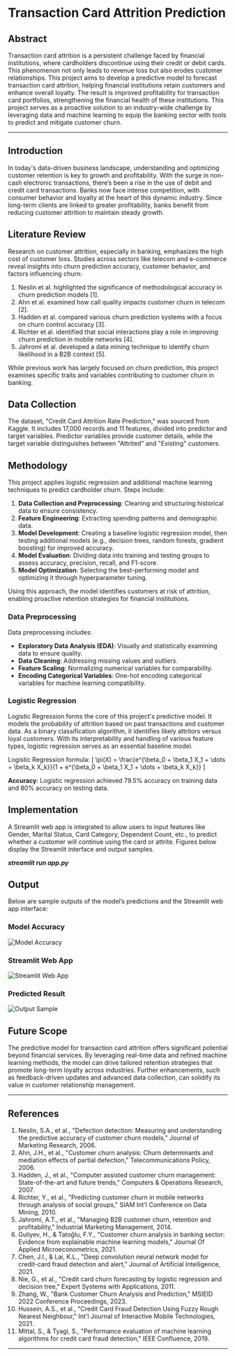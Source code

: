 # Transaction Card Attrition Prediction

## Abstract
Transaction card attrition is a persistent challenge faced by financial institutions, where cardholders discontinue using their credit or debit cards. This phenomenon not only leads to revenue loss but also erodes customer relationships. This project aims to develop a predictive model to forecast transaction card attrition, helping financial institutions retain customers and enhance overall loyalty. The result is improved profitability for transaction card portfolios, strengthening the financial health of these institutions. This project serves as a proactive solution to an industry-wide challenge by leveraging data and machine learning to equip the banking sector with tools to predict and mitigate customer churn.

---

## Introduction
In today's data-driven business landscape, understanding and optimizing customer retention is key to growth and profitability. With the surge in non-cash electronic transactions, there’s been a rise in the use of debit and credit card transactions. Banks now face intense competition, with consumer behavior and loyalty at the heart of this dynamic industry. Since long-term clients are linked to greater profitability, banks benefit from reducing customer attrition to maintain steady growth.

## Literature Review
Research on customer attrition, especially in banking, emphasizes the high cost of customer loss. Studies across sectors like telecom and e-commerce reveal insights into churn prediction accuracy, customer behavior, and factors influencing churn:
1. Neslin et al. highlighted the significance of methodological accuracy in churn prediction models [1].
2. Ahn et al. examined how call quality impacts customer churn in telecom [2].
3. Hadden et al. compared various churn prediction systems with a focus on churn control accuracy [3].
4. Richter et al. identified that social interactions play a role in improving churn prediction in mobile networks [4].
5. Jahromi et al. developed a data mining technique to identify churn likelihood in a B2B context [5].

While previous work has largely focused on churn prediction, this project examines specific traits and variables contributing to customer churn in banking.

## Data Collection
The dataset, "Credit Card Attrition Rate Prediction," was sourced from Kaggle. It includes 17,000 records and 11 features, divided into predictor and target variables. Predictor variables provide customer details, while the target variable distinguishes between "Attrited" and "Existing" customers.

## Methodology
This project applies logistic regression and additional machine learning techniques to predict cardholder churn. Steps include:
1. **Data Collection and Preprocessing**: Cleaning and structuring historical data to ensure consistency.
2. **Feature Engineering**: Extracting spending patterns and demographic data.
3. **Model Development**: Creating a baseline logistic regression model, then testing additional models (e.g., decision trees, random forests, gradient boosting) for improved accuracy.
4. **Model Evaluation**: Dividing data into training and testing groups to assess accuracy, precision, recall, and F1-score.
5. **Model Optimization**: Selecting the best-performing model and optimizing it through hyperparameter tuning.

Using this approach, the model identifies customers at risk of attrition, enabling proactive retention strategies for financial institutions.

### Data Preprocessing
Data preprocessing includes:
- **Exploratory Data Analysis (EDA)**: Visually and statistically examining data to ensure quality.
- **Data Cleaning**: Addressing missing values and outliers.
- **Feature Scaling**: Normalizing numerical variables for comparability.
- **Encoding Categorical Variables**: One-hot encoding categorical variables for machine learning compatibility.

### Logistic Regression
Logistic Regression forms the core of this project's predictive model. It models the probability of attrition based on past transactions and customer data. As a binary classification algorithm, it identifies likely attritors versus loyal customers. With its interpretability and handling of various feature types, logistic regression serves as an essential baseline model.

Logistic Regression formula:
\[
\pi(X) = \frac{e^{\beta_0 + \beta_1 X_1 + \dots + \beta_k X_k}}{1 + e^{\beta_0 + \beta_1 X_1 + \dots + \beta_k X_k}}
\]

**Accuracy**: Logistic regression achieved 79.5% accuracy on training data and 80% accuracy on testing data.

## Implementation
A Streamlit web app is integrated to allow users to input features like Gender, Marital Status, Card Category, Dependent Count, etc., to predict whether a customer will continue using the card or attrite. Figures below display the Streamlit interface and output samples.

***streamlit run app.py***

## Output
Below are sample outputs of the model’s predictions and the Streamlit web app interface:

### Model Accuracy
![Model Accuracy](images/model_accuracy.png "Model Accuracy")

### Streamlit Web App
![Streamlit Web App](images/streamlit_interface.png "Streamlit Web App Interface")

### Predicted Result
![Output Sample](images/output_sample.png "Predicted Result")

## Future Scope
The predictive model for transaction card attrition offers significant potential beyond financial services. By leveraging real-time data and refined machine learning methods, the model can drive tailored retention strategies that promote long-term loyalty across industries. Further enhancements, such as feedback-driven updates and advanced data collection, can solidify its value in customer relationship management.

---

## References
1. Neslin, S.A., et al., "Defection detection: Measuring and understanding the predictive accuracy of customer churn models," Journal of Marketing Research, 2006.
2. Ahn, J.H., et al., "Customer churn analysis: Churn determinants and mediation effects of partial defection," Telecommunications Policy, 2006.
3. Hadden, J., et al., "Computer assisted customer churn management: State-of-the-art and future trends," Computers & Operations Research, 2007.
4. Richter, Y., et al., "Predicting customer churn in mobile networks through analysis of social groups," SIAM Int'l Conference on Data Mining, 2010.
5. Jahromi, A.T., et al., "Managing B2B customer churn, retention and profitability," Industrial Marketing Management, 2014.
6. Guliyev, H., & Tatoğlu, F.Y., "Customer churn analysis in banking sector: Evidence from explainable machine learning models," Journal Of Applied Microeconometrics, 2021.
7. Chen, J.I., & Lai, K.L., "Deep convolution neural network model for credit-card fraud detection and alert," Journal of Artificial Intelligence, 2021.
8. Nie, G., et al., "Credit card churn forecasting by logistic regression and decision tree," Expert Systems with Applications, 2011.
9. Zhang, W., "Bank Customer Churn Analysis and Prediction," MSIEID 2022 Conference Proceedings, 2023.
10. Hussein, A.S., et al., "Credit Card Fraud Detection Using Fuzzy Rough Nearest Neighbour," Int'l Journal of Interactive Mobile Technologies, 2021.
11. Mittal, S., & Tyagi, S., "Performance evaluation of machine learning algorithms for credit card fraud detection," IEEE Confluence, 2019.

---
